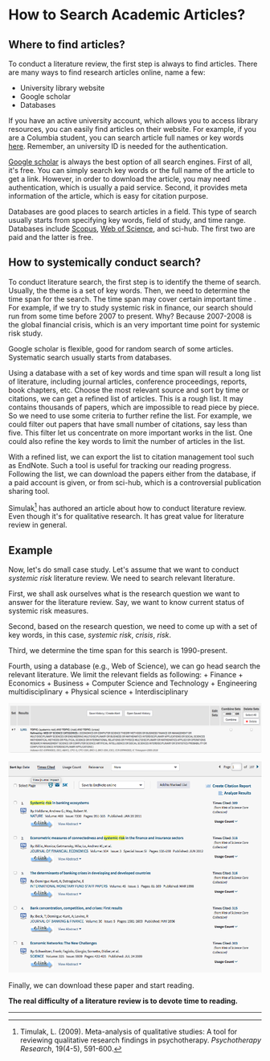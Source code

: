 # How to Search Academic Articles?

## Where to find articles?

To conduct a literature review, the first step is always to find articles. There are many ways to find research articles online, name a few:

+ University library website
+ Google scholar
+ Databases

If you have an active university account, which allows you to access library resources, you can easily find articles on their website. For example, if you are a Columbia student, you can search article full names or key words [here](http://library.columbia.edu). Remember, an university ID is needed for the authentication.

[Google scholar](https://scholar.google.com) is always the best option of all search engines. First of all, it's free. You can simply search key words or the full name of the article to get a link. However, in order to download the article, you may need authentication, which is usually a paid service. Second, it provides meta information of the article, which is easy for citation purpose.

Databases are good places to search articles in a field. This type of search usually starts from specifying key words, field of study, and time range. Databases include [Scopus](https://www.scopus.com), [Web of Science](https://login.webofknowledge.com), and sci-hub. The first two are paid and the latter is free. 

## How to systemically conduct search?

To conduct literature search, the first step is to identify the theme of search. Usually, the theme is a set of key words. Then, we need to determine the time span for the search. The time span may cover certain important time . For example, if we try to study systemic risk in finance, our search should run from some time before 2007 to present. Why? Because 2007-2008 is the global financial crisis, which is an very important time point for systemic risk study.

Google scholar is flexible, good for random search of some articles. Systematic search usually starts from databases. 

Using a database with a set of key words and time span will result a long list of literature, including journal articles, conference proceedings, reports, book chapters, etc. Choose the most relevant source and sort by time or citations, we can get a refined list of articles. This is a rough list. It may contains thousands of papers, which are impossible to read piece by piece. So we need to use some criteria to further refine the list. For example, we could filter out papers that have small number of citations, say less than five. This filter let us concentrate on more important works in the list. One could also refine the key words to limit the number of articles in the list.

With a refined list, we can export the list to citation management tool such as EndNote. Such a tool is useful for tracking our reading progress. Following the list, we can download the papers either from the database, if a paid account is given, or from sci-hub, which is a controversial publication sharing tool.

Simulak[^1] has authored an article about how to conduct literature review. Even though it's for qualitative research. It has great value for literature review in general.

## Example

Now, let's do small case study. Let's assume that we want to conduct *systemic risk* literature review. We need to search relevant literature.

First, we shall ask ourselves what is the research question we want to answer for the literature review. Say, we want to know current status of systemic risk measures.

Second, based on the research question, we need to come up with a set of key words, in this case, *systemic risk*, *crisis*, *risk*.

Third, we determine the time span for this search is 1990-present.

Fourth, using a database (e.g., Web of Science), we can go head search the relevant literature. We limit the relevant fields as following:
    + Finance
    + Economics
    + Business
    + Computer Science and Technology
    + Engineering multidisciplinary
    + Physical science
    + Interdisciplinary

![alt text]( ../assets/images/webofscience-1.png "Refined search")

![alt text]( ../assets/images/webofscience-2.png "Search results (partial)")

Finally, we can download these paper and start reading.

**The real difficulty of a literature review is to devote time to reading.**


--------
[^1]: Timulak, L. (2009). Meta-analysis of qualitative studies: A tool for reviewing qualitative research findings in psychotherapy. *Psychotherapy Research*, 19(4-5), 591-600. 

<script type="text/javascript" async
  src="https://cdn.mathjax.org/mathjax/latest/MathJax.js?config=TeX-MML-AM_CHTML">
</script>